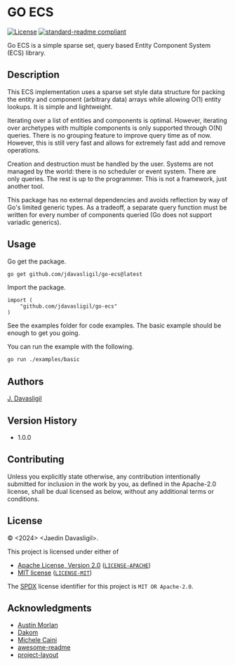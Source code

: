 <!-- SPDX-License-Identifier: MIT OR Apache-2.0 -->

# GO ECS
[![License](https://img.shields.io/badge/license-MIT%2FApache--2.0-informational?style=flat-square)](COPYRIGHT.md)
[![standard-readme compliant](https://img.shields.io/badge/readme%20style-standard-brightgreen.svg?style=flat-square)](https://github.com/RichardLitt/standard-readme)

Go ECS is a simple sparse set, query based Entity Component System (ECS) library.

## Description

This ECS implementation uses a sparse set style data structure for packing the
entity and component (arbitrary data) arrays while allowing O(1) entity lookups.
It is simple and lightweight.

Iterating over a list of entities and components is optimal. However, iterating
over archetypes with multiple components is only supported through O(N) queries.
There is no grouping feature to improve query time as of now. However, this is
still very fast and allows for extremely fast add and remove operations.

Creation and destruction must be handled by the user. Systems are not managed
by the world: there is no scheduler or event system. There are only queries.
The rest is up to the programmer. This is not a framework, just another tool.

This package has no external dependencies and avoids reflection by way of Go's
limited generic types. As a tradeoff, a separate query function must be written
for every number of components queried (Go does not support variadic generics).

## Usage

Go get the package.

```zsh
go get github.com/jdavasligil/go-ecs@latest
```

Import the package.

```golang
import (
    "github.com/jdavasligil/go-ecs"
)
```

See the examples folder for code examples. The basic example
should be enough to get you going.

You can run the example with the following.

```zsh
go run ./examples/basic
```

## Authors

[J. Davasligil](jdavasligil.swimming625@slmails.com)

## Version History

* 1.0.0

## Contributing
Unless you explicitly state otherwise, any contribution intentionally submitted
for inclusion in the work by you, as defined in the Apache-2.0 license, shall be
dual licensed as below, without any additional terms or conditions.

## License

&copy; \<2024\> \<Jaedin Davasligil\>.

This project is licensed under either of

- [Apache License, Version 2.0](https://www.apache.org/licenses/LICENSE-2.0) ([`LICENSE-APACHE`](LICENSE-APACHE))
- [MIT license](https://opensource.org/licenses/MIT) ([`LICENSE-MIT`](LICENSE-MIT))

The [SPDX](https://spdx.dev) license identifier for this project is `MIT OR Apache-2.0`.

## Acknowledgments

* [Austin Morlan](https://austinmorlan.com/posts/entity_component_system/#what-is-an-ecs)
* [Dakom](https://gist.github.com/dakom/82551fff5d2b843cbe1601bbaff2acbf)
* [Michele Caini](https://skypjack.github.io/2019-02-14-ecs-baf-part-1/)
* [awesome-readme](https://github.com/matiassingers/awesome-readme)
* [project-layout](https://github.com/golang-standards/project-layout)
